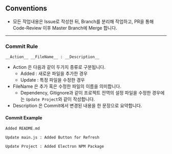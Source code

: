 ## Conventions

- 모든 작업내용은 Issue로 작성한 뒤, Branch를 분리해 작업하고, PR을 통해 Code-Review 이후 Master Branch에 Merge 합니다.

---

### Commit Rule
```
__Action__ __FileName__ : __Description__
```
- Action 은 다음과 같이 두가지 종류로 구분됩니다.
    - Added : 새로운 파일을 추가한 경우
    - Update : 특정 파일을 수정한 경우
- FileName 은 추가 혹은 수정한 파일의 이름을 의미합니다.
    - Dependency, Gitignore과 같이 프로젝트 전역의 설정 파일을 수정한 경우에는 ```Update Project```와 같이 작성합니다.
- Description 은 Commit에서 변경된 내용을 한 문장으로 요약합니다.

#### Commit Example
```
Added README.md
```
```
Update main.js : Added Button for Refresh
```
```
Update Project : Added Electron NPM Package
```